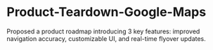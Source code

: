 # Product-Teardown-Google-Maps
Proposed a product roadmap introducing 3 key features: improved navigation accuracy, customizable UI, and real-time flyover updates.
